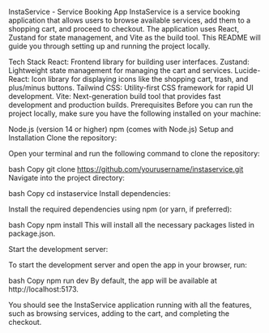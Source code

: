 InstaService - Service Booking App
InstaService is a service booking application that allows users to browse available services, add them to a shopping cart, and proceed to checkout. The application uses React, Zustand for state management, and Vite as the build tool. This README will guide you through setting up and running the project locally.

Tech Stack
React: Frontend library for building user interfaces.
Zustand: Lightweight state management for managing the cart and services.
Lucide-React: Icon library for displaying icons like the shopping cart, trash, and plus/minus buttons.
Tailwind CSS: Utility-first CSS framework for rapid UI development.
Vite: Next-generation build tool that provides fast development and production builds.
Prerequisites
Before you can run the project locally, make sure you have the following installed on your machine:

Node.js (version 14 or higher)
npm (comes with Node.js)
Setup and Installation
Clone the repository:

Open your terminal and run the following command to clone the repository:

bash
Copy
git clone https://github.com/yourusername/instaservice.git
Navigate into the project directory:

bash
Copy
cd instaservice
Install dependencies:

Install the required dependencies using npm (or yarn, if preferred):

bash
Copy
npm install
This will install all the necessary packages listed in package.json.

Start the development server:

To start the development server and open the app in your browser, run:

bash
Copy
npm run dev
By default, the app will be available at http://localhost:5173.

You should see the InstaService application running with all the features, such as browsing services, adding to the cart, and completing the checkout.
